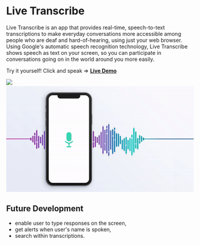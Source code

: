 # Live Transcribe
Live Transcribe is an app that provides real-time, speech-to-text transcriptions to make everyday conversations more accessible among people who are deaf 
and hard-of-hearing, using just your web browser. Using Google's automatic speech recognition technology, Live Transcribe shows speech as text on your screen, so you can participate in conversations going on in the world around you more easily.  

Try it yourself! Click and speak => [**Live Demo**](https://mariiaromaniuk.github.io/Live-Transcribe/)  

[![](Live_Transcribe.gif)](https://youtu.be/eiE9_dW3jCA) 
![](transcribe.gif)  

## Future Development
- enable user to type responses on the screen, 
- get alerts when user's name is spoken, 
- search within transcriptions.
